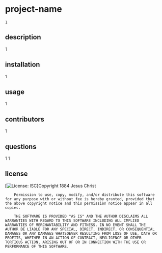 # project-name
    1

## description
1

## installation
1

## usage
1

 ## contributors
1

## questions
1
1

## license
[![License: ISC](https://img.shields.io/badge/License-ISC-blue.svg)]Copyright 1884 Jesus Christ

        Permission to use, copy, modify, and/or distribute this software for any purpose with or without fee is hereby granted, provided that the above copyright notice and this permission notice appear in all copies.
        
        THE SOFTWARE IS PROVIDED "AS IS" AND THE AUTHOR DISCLAIMS ALL WARRANTIES WITH REGARD TO THIS SOFTWARE INCLUDING ALL IMPLIED WARRANTIES OF MERCHANTABILITY AND FITNESS. IN NO EVENT SHALL THE AUTHOR BE LIABLE FOR ANY SPECIAL, DIRECT, INDIRECT, OR CONSEQUENTIAL DAMAGES OR ANY DAMAGES WHATSOEVER RESULTING FROM LOSS OF USE, DATA OR PROFITS, WHETHER IN AN ACTION OF CONTRACT, NEGLIGENCE OR OTHER TORTIOUS ACTION, ARISING OUT OF OR IN CONNECTION WITH THE USE OR PERFORMANCE OF THIS SOFTWARE.
    